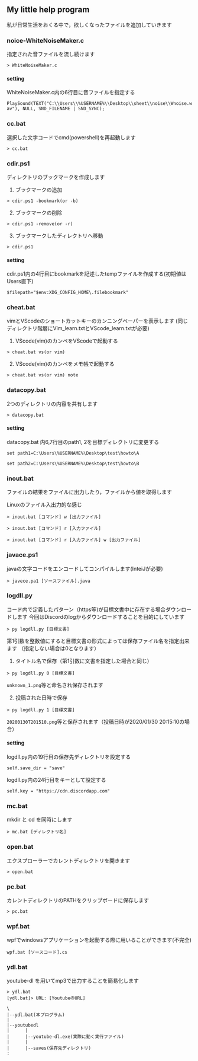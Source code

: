 ## My little help program ##
私が日常生活をおくる中で，欲しくなったファイルを追加していきます

### noice-WhiteNoiseMaker.c
指定された音ファイルを流し続けます
```
> WhiteNoiseMaker.c
```
#### setting
WhiteNoiseMaker.c内の6行目に音ファイルを指定する

`PlaySound(TEXT("C:\\Users\\%USERNAME%\\Desktop\\sheet\\noise\\Wnoise.wav"), NULL, SND_FILENAME | SND_SYNC);`

### cc.bat ###
選択した文字コードでcmd(powershell)を再起動します
```
> cc.bat
```

### cdir.ps1 ###
ディレクトリのブックマークを作成します

1. ブックマークの追加

```
> cdir.ps1 -bookmark(or -b)
```

2. ブックマークの削除
```
> cdir.ps1 -remove(or -r)  
```

3. ブックマークしたディレクトリへ移動
```
> cdir.ps1
```
#### setting
cdir.ps1内の4行目にbookmarkを記述したtempファイルを作成する(初期値はUsers直下)

`$filepath="$env:XDG_CONFIG_HOME\.filebookmark"`


### cheat.bat ###
vimとVScodeのショートカットキーのカンニングペーパーを表示します
(同じディレクトリ階層にVim_learn.txtとVScode_learn.txtが必要)

1. VScode(vim)のカンペをVScodeで起動する
```
> cheat.bat vs(or vim)
```

2. VScode(vim)のカンペをメモ帳で起動する
```
> cheat.bat vs(or vim) note
```

### datacopy.bat ###
2つのディレクトリの内容を共有します
```
> datacopy.bat
```
#### setting ####
datacopy.bat 内6,7行目のpath1, 2を目標ディレクトリに変更する


`set path1=C:\Users\%USERNAME%\Desktop\test\howto\A`

`set path2=C:\Users\%USERNAME%\Desktop\test\howto\B`

### inout.bat
ファイルの結果をファイルに出力したり，ファイルから値を取得します

Linuxのファイル入出力的な感じ
```
> inout.bat [コマンド] w [出力ファイル]
```
```
> inout.bat [コマンド] r [入力ファイル]
```
```
> inout.bat [コマンド] r [入力ファイル] w [出力ファイル]
```

### javace.ps1
javaの文字コードをエンコードしてコンパイルします(InteiJが必要)
```
> javece.pa1 [ソースファイル].java
```

### logdll.py
コード内で定義したパターン（https等)が目標文書中に存在する場合ダウンロードします
今回はDiscordのlogからダウンロードすることを目的にしています
```
> py logdll.py [目標文書]
```
第1引数を整数値にすると目標文書の形式によっては保存ファイル名を指定出来ます
（指定しない場合は0となります）

1. タイトル名で保存（第1引数に文書を指定した場合と同じ）
```
> py logdll.py 0 [目標文書]
```
`unknown_1.png`等と命名され保存されます

2. 投稿された日時で保存
```
> py logdll.py 1 [目標文書]
```
`20200130T201510.png`等と保存されます（投稿日時が2020/01/30 20:15:10の場合）

#### setting
logdll.py内の19行目の保存先ディレクトリを設定する

`self.save_dir = "save" `

logdll.py内の24行目をキーとして設定する

`self.key = "https://cdn.discordapp.com"`


### mc.bat
mkdir と cd を同時にします
```
> mc.bat [ディレクトリ名]
```

### open.bat
エクスプローラーでカレントディレクトリを開きます
```
> open.bat
```

### pc.bat
カレントディレクトリのPATHをクリップボードに保存します
```
> pc.bat
```

### wpf.bat
wpfでwindowsアプリケーションを起動する際に用いることができます(不完全)
```
wpf.bat [ソースコード].cs
```

### ydl.bat
youtube-dl を用いてmp3で出力することを簡易化します

```
> ydl.bat
[ydl.bat]> URL: [YoutubeのURL]
```
```
\
|--ydl.bat(本プログラム)
|
|--youtubedl
|      |
|      |--youtube-dl.exe(実際に動く実行ファイル)
|      |
|      |--saves(保存先ディレクトリ)
:
```
